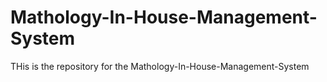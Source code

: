 # Mathology-In-House-Management-System
THis is the repository for the  Mathology-In-House-Management-System
